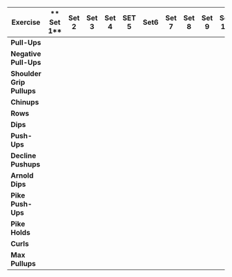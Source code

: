 | **Exercise**              | ** Set 1** | **Set 2** | **Set 3** | **Set 4** | SET 5 | Set6 | Set 7 | Set 8 | Set 9 | Set 10 | Rest Period |
| ------------------------- | ---------- | --------- | --------- | --------- | ----- | ---- | ----- | ----- | ----- | ------ | ----------- |
| **Pull-Ups**              |            |           |           |           |       |      |       |       |       |        |             |
| **Negative Pull-Ups**     |            |           |           |           |       |      |       |       |       |        |             |
| **Shoulder Grip Pullups** |            |           |           |           |       |      |       |       |       |        |             |
| **Chinups**               |            |           |           |           |       |      |       |       |       |        |             |
| **Rows**                  |            |           |           |           |       |      |       |       |       |        |             |
| **Dips**                  |            |           |           |           |       |      |       |       |       |        |             |
| **Push-Ups**              |            |           |           |           |       |      |       |       |       |        |             |
| **Decline Pushups**       |            |           |           |           |       |      |       |       |       |        |             |
| **Arnold Dips**           |            |           |           |           |       |      |       |       |       |        |             |
| **Pike Push-Ups**         |            |           |           |           |       |      |       |       |       |        |             |
| **Pike Holds**            |            |           |           |           |       |      |       |       |       |        |             |
| **Curls**                 |            |           |           |           |       |      |       |       |       |        |             |
| **Max Pullups**           |            |           |           |           |       |      |       |       |       |        |             |
